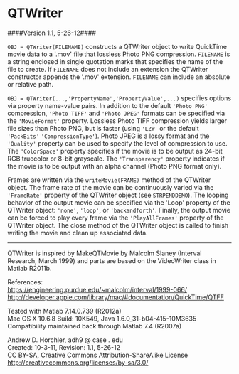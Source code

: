QTWriter
========
####Version 1.1, 5-26-12####

```OBJ = QTWriter(FILENAME)``` constructs a QTWriter object to write QuickTime movie data to a '.mov' file that lossless Photo PNG compression. ```FILENAME``` is a string enclosed in single quotation marks that specifies the name of the file to create. If ```FILENAME``` does not include an extension the QTWriter constructor appends the '.mov' extension. ```FILENAME``` can include an absolute or relative path.

```OBJ = QTWriter(...,'PropertyName','PropertyValue',...)``` specifies options via property name-value pairs. In addition to the default ```'Photo PNG'``` compression, ```'Photo TIFF'``` and ```'Photo JPEG'``` formats can be specified via the ```'MovieFormat'``` property. Lossless Photo TIFF compression yields larger file sizes than Photo PNG, but is faster (using ```'LZW'``` or the default ```'PackBits'``` ```'CompressionType'```). Photo JPEG is a lossy format and the ```'Quality'``` property can be used to specify the level of compression to use. The ```'ColorSpace'``` property specifies if the movie is to be output as 24-bit RGB truecolor or 8-bit grayscale. The ```'Transparency'``` property indicates if the movie is to be output with an alpha channel (Photo PNG format only).

Frames are written via the ```writeMovie(FRAME)``` method of the QTWriter object. The frame rate of the movie can be continuously varied via the ```'FrameRate'``` property of the QTWriter object (see ```STRPENDDEMO```). The looping behavior of the output movie can be specified via the 'Loop' property of the QTWriter object: ```'none'```, ```'loop'```, or ```'backandforth'```. Finally, the output movie can be forced to play every frame via the ```'PlayAllFrames'``` property of the QTWriter object. The close method of the QTWriter object is called to finish writing the movie and clean up associated data.


--------

QTWriter is inspired by MakeQTMovie by Malcolm Slaney (Interval Research, March 1999) and parts are based on the VideoWriter class in Matlab R2011b.
    
References:  
    https://engineering.purdue.edu/~malcolm/interval/1999-066/  
    http://developer.apple.com/library/mac/#documentation/QuickTime/QTFF  

Tested with Matlab 7.14.0.739 (R2012a)  
Mac OS X 10.6.8 Build: 10K549, Java 1.6.0_31-b04-415-10M3635  
Compatibility maintained back through Matlab 7.4 (R2007a)  

Andrew D. Horchler, adh9 @ case . edu  
Created: 10-3-11, Revision: 1.1, 5-26-12  
CC BY-SA, Creative Commons Attribution-ShareAlike License  
http://creativecommons.org/licenses/by-sa/3.0/